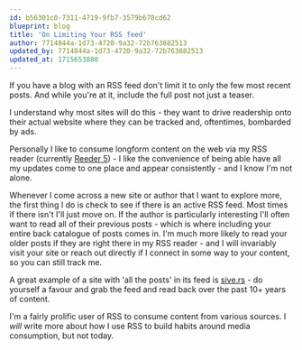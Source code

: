 ```yaml
---
id: b56301c0-7311-4719-9fb7-3579b678cd62
blueprint: blog
title: 'On Limiting Your RSS feed'
author: 7714844a-1d73-4720-9a32-72b763882513
updated_by: 7714844a-1d73-4720-9a32-72b763882513
updated_at: 1715653880
---
```

If you have a blog with an RSS feed don't limit it to only the few most recent posts. And while you're at it, include the full post not just a teaser.

I understand why most sites will do this - they want to drive readership onto their actual website where they can be tracked and, oftentimes, bombarded by ads.

Personally I like to consume longform content on the web via my RSS reader (currently [Reeder 5](https://reederapp.com)) - I like the convenience of being able have all my updates come to one place and appear consistently - and I know I'm not alone.

Whenever I come across a new site or author that I want to explore more, the first thing I do is check to see if there is an active RSS feed. Most times if there isn't I'll just move on. If the author is particularly interesting I'll often want to read all of their previous posts - which is where including your entire back catalogue of posts comes in. I'm much more likely to read your older posts if they are right there in my RSS reader - and I will invariably visit your site or reach out directly if I connect in some way to your content, so you can still track me.

A great example of a site with 'all the posts' in its feed is [sive.rs](https://sive.rs) - do yourself a favour and grab the feed and read back over the past 10+ years of content.

I'm a fairly prolific user of RSS to consume content from various sources. I _will_ write more about how I use RSS to build habits around media consumption, but not today.